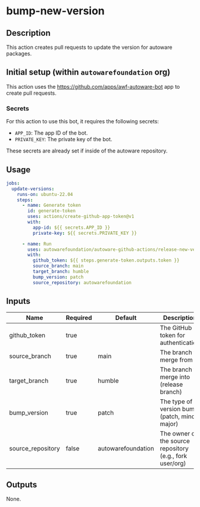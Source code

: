 # bump-new-version

## Description

This action creates pull requests to update the version for autoware packages.

## Initial setup (within `autowarefoundation` org)

This action uses the <https://github.com/apps/awf-autoware-bot> app to create pull requests.

### Secrets

For this action to use this bot, it requires the following secrets:

- `APP_ID`: The app ID of the bot.
- `PRIVATE_KEY`: The private key of the bot.

These secrets are already set if inside of the autoware repository.

## Usage

```yaml
jobs:
  update-versions:
    runs-on: ubuntu-22.04
    steps:
      - name: Generate token
        id: generate-token
        uses: actions/create-github-app-token@v1
        with:
          app-id: ${{ secrets.APP_ID }}
          private-key: ${{ secrets.PRIVATE_KEY }}

      - name: Run
        uses: autowarefoundation/autoware-github-actions/release-new-version@v1
        with:
          github_token: ${{ steps.generate-token.outputs.token }}
          source_branch: main
          target_branch: humble
          bump_version: patch
          source_repository: autowarefoundation
```

## Inputs

| Name              | Required | Default            | Description                                              |
| ----------------- | -------- | ------------------ | -------------------------------------------------------- |
| github_token      | true     |                    | The GitHub token for authentication                      |
| source_branch     | true     | main               | The branch to merge from                                 |
| target_branch     | true     | humble             | The branch to merge into (release branch)                |
| bump_version      | true     | patch              | The type of version bump (patch, minor, major)           |
| source_repository | false    | autowarefoundation | The owner of the source repository (e.g., fork user/org) |

## Outputs

None.
